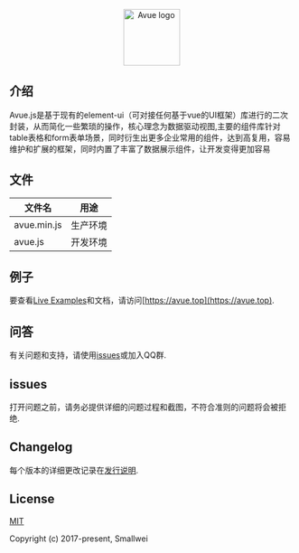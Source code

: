 <p align="center"><a href="https://avue.top" target="_blank" rel="noopener noreferrer"><img width="100" src="https://gitee.wang/avue/avuex/src/master/images/logo.jpg" alt="Avue logo"></a></p>

## 介绍
  Avue.js是基于现有的element-ui（可对接任何基于vue的UI框架）库进行的二次封装，从而简化一些繁琐的操作，核心理念为数据驱动视图,主要的组件库针对table表格和form表单场景，同时衍生出更多企业常用的组件，达到高复用，容易维护和扩展的框架，同时内置了丰富了数据展示组件，让开发变得更加容易

## 文件

| 文件名 | 用途 |
|-------------|----------|
| avue.min.js | 生产环境	|
| avue.js     | 开发环境	|

## 例子

要查看[Live Examples](https://avue.top/#/component/installation)和文档，请访问[https://avue.top](https://avue.top).

## 问答

有关问题和支持，请使用[issues](https://gitee.com/smallweigit/avue/issues)或加入QQ群.

## issues

打开问题之前，请务必提供详细的问题过程和截图，不符合准则的问题将会被拒绝.

## Changelog

每个版本的详细更改记录在[发行说明](https://gitee.com/smallweigit/avue/releases).

## License

[MIT](http://opensource.org/licenses/MIT)

Copyright (c) 2017-present, Smallwei
